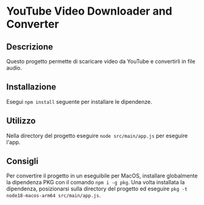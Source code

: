 # YouTube Video Downloader and Converter

## Descrizione
Questo progetto permette di scaricare video da YouTube e convertirli in file audio.

## Installazione
Esegui `npm install` seguente per installare le dipendenze.

## Utilizzo
Nella directory del progetto eseguire `node src/main/app.js` per eseguire l'app.

## Consigli
Per convertire il progetto in un eseguibile per MacOS, installare globalmente la dipendenza PKG con il comando `npm i -g pkg`. Una volta installata la dipendenza, posizionarsi sulla directory del progetto ed eseguire `pkg -t node18-macos-arm64 src/main/app.js`.